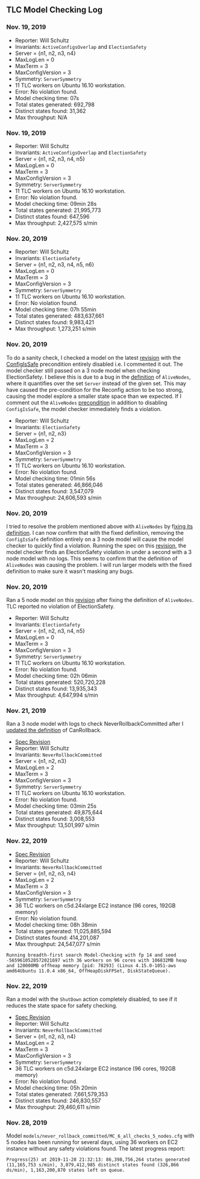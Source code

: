 ## TLC Model Checking Log

### Nov. 19, 2019

- Reporter: Will Schultz
- Invariants: `ActiveConfigsOverlap` and `ElectionSafety`
- Server = {n1, n2, n3, n4}
- MaxLogLen = 0
- MaxTerm = 3
- MaxConfigVersion = 3
- Symmetry: `ServerSymmetry`
- 11 TLC workers on Ubuntu 16.10 workstation.
- Error: No violation found.
- Model checking time: 07s
- Total states generated: 692,798
- Distinct states found: 31,362
- Max throughput: N/A

### Nov. 19, 2019

- Reporter: Will Schultz
- Invariants: `ActiveConfigsOverlap` and `ElectionSafety`
- Server = {n1, n2, n3, n4, n5}
- MaxLogLen = 0
- MaxTerm = 3
- MaxConfigVersion = 3
- Symmetry: `ServerSymmetry`
- 11 TLC workers on Ubuntu 16.10 workstation.
- Error: No violation found.
- Model checking time: 09min 28s
- Total states generated: 21,995,773
- Distinct states found: 647,596
- Max throughput: 2,427,575 s/min

### Nov. 20, 2019

- Reporter: Will Schultz
- Invariants: `ElectionSafety`
- Server = {n1, n2, n3, n4, n5, n6}
- MaxLogLen = 0
- MaxTerm = 3
- MaxConfigVersion = 3
- Symmetry: `ServerSymmetry`
- 11 TLC workers on Ubuntu 16.10 workstation.
- Error: No violation found.
- Model checking time: 07h 55min
- Total states generated: 483,637,661
- Distinct states found: 9,983,421
- Max throughput: 1,273,251 s/min

### Nov. 20, 2019

To do a sanity check, I checked a model on the latest [revision](https://github.com/will62794/mongo-repl-reconfig/blob/1803cce1286dc476efbfcfb97380e6d455b04a00/MongoReplReconfig.tla) with the [ConfigIsSafe](https://github.com/will62794/mongo-repl-reconfig/blob/1803cce1286dc476efbfcfb97380e6d455b04a00/MongoReplReconfig.tla#L270) precondition entirely disabled i.e. I commented it out. The model checker still passed on a 3 node model when checking ElectionSafety. I believe this is due to a bug in the [definition](https://github.com/will62794/mongo-repl-reconfig/blob/1803cce1286dc476efbfcfb97380e6d455b04a00/MongoReplReconfig.tla#L90) of `AliveNodes`, where it quantifies over the set `Server` instead of the given set. This may have caused the pre-condition for the Reconfig action to be too strong, causing the model explore a smaller state space than we expected. If I comment out the `AliveNodes` [precondition](https://github.com/will62794/mongo-repl-reconfig/blob/1803cce1286dc476efbfcfb97380e6d455b04a00/MongoReplReconfig.tla#L275) in addition to disabling `ConfigIsSafe`, the model checker immediately finds a violation.

- Reporter: Will Schultz
- Invariants: `ElectionSafety`
- Server = {n1, n2, n3}
- MaxLogLen = 2
- MaxTerm = 3
- MaxConfigVersion = 3
- Symmetry: `ServerSymmetry`
- 11 TLC workers on Ubuntu 16.10 workstation.
- Error: No violation found.
- Model checking time: 01min 56s
- Total states generated: 46,866,046
- Distinct states found: 3,547,079
- Max throughput: 24,606,593 s/min

### Nov. 20, 2019

I tried to resolve the problem mentioned above with `AliveNodes` by f[ixing its definition](https://github.com/will62794/mongo-repl-reconfig/commit/75c4407258ef63b982ac5ea45c120330b19125df). I can now confirm that with the fixed definition, removing the `ConfigIsSafe` definition entirely on a 3 node model will cause the model checker to quickly find a violation. Running the spec on this [revision](https://github.com/will62794/mongo-repl-reconfig/blob/75c4407258ef63b982ac5ea45c120330b19125df/MongoReplReconfig.tla), the model checker finds an ElectionSafety violation in under a second with a 3 node model with no logs. This seems to confirm that the definition of `AliveNodes` was causing the problem. I will run larger models with the fixed definition to make sure it wasn't masking any bugs.

### Nov. 20, 2019

Ran a 5 node model on this [revision](https://github.com/will62794/mongo-repl-reconfig/tree/c66da514c1eac158d46b6becb7d18f643ca7538f) after fixing the definition of `AliveNodes`. TLC reported no violation of ElectionSafety.

- Reporter: Will Schultz
- Invariants: `ElectionSafety`
- Server = {n1, n2, n3, n4, n5}
- MaxLogLen = 0
- MaxTerm = 3
- MaxConfigVersion = 3
- Symmetry: `ServerSymmetry`
- 11 TLC workers on Ubuntu 16.10 workstation.
- Error: No violation found.
- Model checking time: 02h 06min
- Total states generated: 520,720,228
- Distinct states found: 13,935,343
- Max throughput: 4,647,994 s/min

### Nov. 21, 2019

Ran a 3 node model with logs to check NeverRollbackCommitted after I [updated the definition](https://github.com/will62794/mongo-repl-reconfig/commit/8a2f5dde4053d1db6a432a2989c99c3f6a8fe45f) of CanRollback.

- [Spec Revision](https://github.com/will62794/mongo-repl-reconfig/tree/8a2f5dde4053d1db6a432a2989c99c3f6a8fe45f) 
- Reporter: Will Schultz
- Invariants: `NeverRollbackCommitted`
- Server = {n1, n2, n3}
- MaxLogLen = 2
- MaxTerm = 3
- MaxConfigVersion = 3
- Symmetry: `ServerSymmetry`
- 11 TLC workers on Ubuntu 16.10 workstation.
- Error: No violation found.
- Model checking time: 03min 25s
- Total states generated: 49,875,644
- Distinct states found: 3,008,553
- Max throughput: 13,501,997 s/min

### Nov. 22, 2019

- [Spec Revision](https://github.com/will62794/mongo-repl-reconfig/tree/136f130876fff112090ef1243de2f80137117fbe) 
- Reporter: Will Schultz
- Invariants: `NeverRollbackCommitted`
- Server = {n1, n2, n3, n4}
- MaxLogLen = 2
- MaxTerm = 3
- MaxConfigVersion = 3
- Symmetry: `ServerSymmetry`
- 36 TLC workers on c5d.24xlarge EC2 instance (96 cores, 192GB memory)
- Error: No violation found.
- Model checking time: 08h 38min
- Total states generated: 11,025,885,594
- Distinct states found: 414,201,087
- Max throughput: 24,547,077 s/min

```
Running breadth-first search Model-Checking with fp 14 and seed -5659610528572021697 with 36 workers on 96 cores with 106832MB heap and 120000MB offheap memory [pid: 78293] (Linux 4.15.0-1051-aws amd64Ubuntu 11.0.4 x86_64, OffHeapDiskFPSet, DiskStateQueue).
```

### Nov. 22, 2019

Ran a model with the `ShutDown` action completely disabled, to see if it reduces the state space for safety checking.

- [Spec Revision](https://github.com/will62794/mongo-repl-reconfig/tree/136f130876fff112090ef1243de2f80137117fbe) 
- Reporter: Will Schultz
- Invariants: `NeverRollbackCommitted`
- Server = {n1, n2, n3, n4}
- MaxLogLen = 2
- MaxTerm = 3
- MaxConfigVersion = 3
- Symmetry: `ServerSymmetry`
- 36 TLC workers on c5d.24xlarge EC2 instance (96 cores, 192GB memory)
- Error: No violation found.
- Model checking time: 05h 20min
- Total states generated: 7,661,579,353
- Distinct states found: 246,830,557
- Max throughput: 29,460,611 s/min

### Nov. 28, 2019

Model `models/never_rollback_committed/MC_6_all_checks_5_nodes.cfg` with 5 nodes has been running for several days, using 36 workers on EC2 instance without any safety violations found. The latest progress report:

```
Progress(25) at 2019-11-28 21:32:13: 86,398,756,264 states generated (11,165,753 s/min), 3,079,412,985 distinct states found (326,866 ds/min), 1,163,200,870 states left on queue.
```



